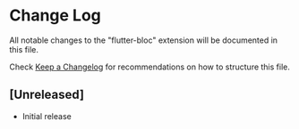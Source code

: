 # Change Log

All notable changes to the "flutter-bloc" extension will be documented in this file.

Check [Keep a Changelog](http://keepachangelog.com/) for recommendations on how to structure this file.

## [Unreleased]

- Initial release